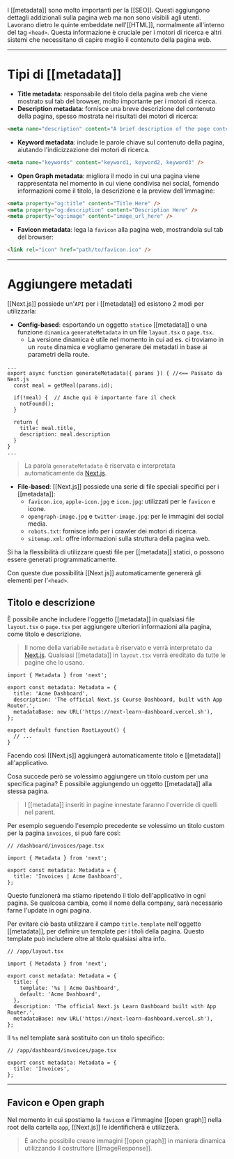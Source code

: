 I [[metadata]] sono molto importanti per la [[SEO]]. Questi aggiungono dettagli addizionali sulla pagina web ma non sono visibili agli utenti. Lavorano dietro le quinte embeddate nell'[[HTML]], normalmente all'interno del tag `<head>`. Questa informazione è cruciale per i motori di ricerca e altri sistemi che necessitano di capire meglio il contenuto della pagina web.

---

# Tipi di [[metadata]]

- **Title metadata**: responsabile del titolo della pagina web che viene mostrato sul tab del browser, molto importante per i motori di ricerca.
- **Description metadata**: fornisce una breve descrizione del contenuto della pagina, spesso mostrata nei risultati dei motori di ricerca:

```HTML
<meta name="description" content="A brief description of the page content." />
```

- **Keyword metadata**: include le parole chiave sul contenuto della pagina, aiutando l'indicizzazione dei motori di ricerca.

```html
<meta name="keywords" content="keyword1, keyword2, keyword3" />
```

- **Open Graph metadata**: migliora il modo in cui una pagina viene rappresentata nel momento in cui viene condivisa nei social, fornendo informazioni come il titolo, la descrizione e la preview dell'immagine:

```html
<meta property="og:title" content="Title Here" />
<meta property="og:description" content="Description Here" />
<meta property="og:image" content="image_url_here" />
```

- **Favicon metadata**: lega la `favicon` alla pagina web, mostrandola sul tab del browser:

```html
<link rel="icon" href="path/to/favicon.ico" />
```

---

# Aggiungere metadati

[[Next.js]] possiede un'`API` per i [[metadata]] ed esistono 2 modi per utilizzarla:

- **Config-based**: esportando un oggetto `statico` [[metadata]] o una funzione `dinamica` `generateMetadata` in un file `layout.tsx` o `page.tsx`.
	- La versione dinamica è utile nel momento in cui ad es. ci troviamo in un `route` dinamica e vogliamo generare dei metadati in base ai parametri della route. 

```tsx title:page.ts
...
export async function generateMetadata({ params }) { //<== Passato da Next.js
  const meal = getMeal(params.id);

  if(!meal) {  // Anche qui è importante fare il check
    notFound();
  }

  return {
    title: meal.title,
    description: meal.description
  }
}
...
```

>La parola `generateMetadata` è riservata e interpretata automaticamente da [Next.js](Next.js).

- **File-based**: [[Next.js]] possiede una serie di file speciali specifici per i [[metadata]]:
	- `favicon.ico`, `apple-icon.jpg` e `icon.jpg`: utilizzati per le `favicon` e icone.
	- `opengraph-image.jpg` e `twitter-image.jpg`: per le immagini dei social media.
	- `robots.txt`: fornisce info per i crawler dei motori di ricerca.
	- `sitemap.xml`: offre informazioni sulla struttura della pagina web.

Si ha la flessibilità di utilizzare questi file per [[metadata]] statici, o possono essere generati programmaticamente.

Con queste due possibilità [[Next.js]] automaticamente genererà gli elementi per l'`<head>`.

## Titolo e descrizione

È possibile anche includere l'oggetto [[metadata]] in qualsiasi file `layout.tsx` o `page.tsx` per aggiungere ulteriori informazioni alla pagina, come titolo e descrizione.

>Il nome della variabile `metadata` è riservato e verrà interpretato da [Next.js](Next.js).
>Qualsiasi [[metadata]] in `layout.tsx` verrà ereditato da tutte le pagine che lo usano.

```tsx title:/app/layout.tsx
import { Metadata } from 'next';
 
export const metadata: Metadata = {
  title: 'Acme Dashboard',
  description: 'The official Next.js Course Dashboard, built with App Router.',
  metadataBase: new URL('https://next-learn-dashboard.vercel.sh'),
};
 
export default function RootLayout() {
  // ...
}
```

Facendo così [[Next.js]] aggiungerà automaticamente titolo e [[metadata]] all'applicativo.

Cosa succede però se volessimo aggiungere un titolo custom per una specifica pagina?
È possibile aggiungendo un oggetto [[metadata]] alla stessa pagina.

>I [[metadata]] inseriti in pagine innestate faranno l'override di quelli nel parent.

Per esempio seguendo l'esempio precedente se volessimo un titolo custom per la pagina `invoices`, si può fare così:

```tsx
// /dashboard/invoices/page.tsx

import { Metadata } from 'next';
 
export const metadata: Metadata = {
  title: 'Invoices | Acme Dashboard',
};
```

Questo funzionerà ma stiamo ripetendo il tiolo dell'applicativo in ogni pagina. Se qualcosa cambia, come il nome della company, sarà necessario farne l'update in ogni pagina.

Per evitare ciò basta utilizzare il campo `title.template` nell'oggetto [[metadata]], per definire un template per i titoli della pagina. Questo template può includere oltre al titolo qualsiasi altra info.

```tsx
// /app/layout.tsx

import { Metadata } from 'next';
 
export const metadata: Metadata = {
  title: {
    template: '%s | Acme Dashboard',
    default: 'Acme Dashboard',
  },
  description: 'The official Next.js Learn Dashboard built with App Router.',
  metadataBase: new URL('https://next-learn-dashboard.vercel.sh'),
};
```

Il `%s` nel template sarà sostituito con un titolo specifico:

```tsx
// /app/dashboard/invoices/page.tsx

export const metadata: Metadata = {
  title: 'Invoices',
};
```

---

## Favicon e Open graph

Nel momento in cui spostiamo la `favicon` e l'immagine [[open graph]] nella root della cartella `app`, [[Next.js]] le identificherà e utilizzerà.

>È anche possibile creare immagini [[open graph]] in maniera dinamica utilizzando il costruttore [[ImageResponse]].